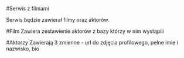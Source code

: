 #Serwis z filmami

Serwis będzie zawierał filmy oraz aktorów.

#Film
Zawiera zestawienie aktorów z bazy którzy w nim wystąpili

#Aktorzy
Zawierają 3 zmienne - url do zdjęcia profilowego, pełne imie i nazwisko, bio
